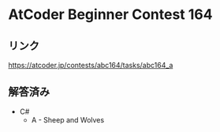 # AtCoder Beginner Contest 164
## リンク
https://atcoder.jp/contests/abc164/tasks/abc164_a

## 解答済み
- C#
	- A - Sheep and Wolves